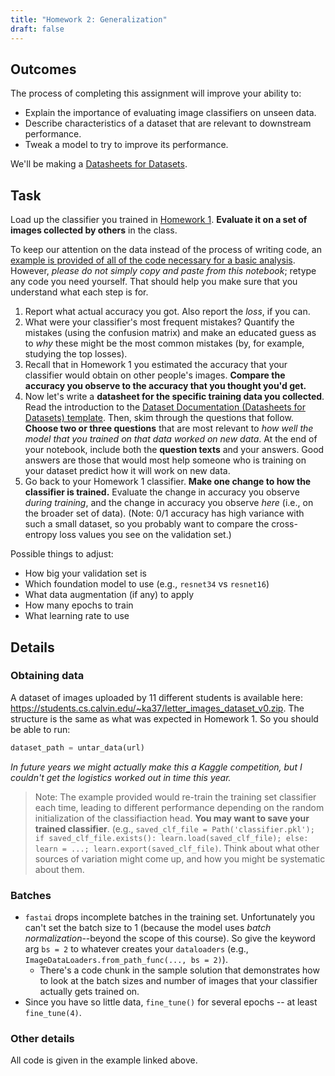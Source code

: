 ```yaml
---
title: "Homework 2: Generalization"
draft: false
---
```


<!-- Next year: more clarity about goals, expectations, standards I'm aiming for, WHY -->

## Outcomes

The process of completing this assignment will improve your ability to:

- Explain the importance of evaluating image classifiers on unseen data. <!-- TODO: could align more with this -->
- Describe characteristics of a dataset that are relevant to downstream performance.
- Tweak a model to try to improve its performance.

<!-- ## Other Notes

- Describe how the concept of *distributions* applies to image data. -->

We'll be making a [Datasheets for Datasets](https://www.microsoft.com/en-us/research/project/datasheets-for-datasets/).

## Task

Load up the classifier you trained in [Homework 1](../../02data/homework/). **Evaluate it on a set of images collected by others** in the class.

To keep our attention on the data instead of the process of writing code, an [example is provided of all of the code necessary for a basic analysis](example-homework-2.html). However, *please do not simply copy and paste from this notebook*; retype any code you need yourself. That should help you make sure that you understand what each step is for.

1. Report what actual accuracy you got. Also report the *loss*, if you can.
2. What were your classifier's most frequent mistakes? Quantify the mistakes (using the confusion matrix) and make an educated guess as to *why* these might be the most common mistakes (by, for example, studying the top losses).
3. Recall that in Homework 1 you estimated the accuracy that your classifier would obtain on other people's images. **Compare the accuracy you observe to the accuracy that you thought you'd get.**
4. Now let's write a **datasheet for the specific training data you collected**. Read the introduction to the [Dataset Documentation (Datasheets for Datasets) template](https://www.microsoft.com/en-us/research/uploads/prod/2022/07/aether-datadoc-082522.pdf). Then, skim through the questions that follow. **Choose two or three questions** that are most relevant to *how well the model that you trained on that data worked on new data*. At the end of your notebook, include both the **question texts** and your answers. Good answers are those that would most help someone who is training on your dataset predict how it will work on new data.
5. Go back to your Homework 1 classifier. **Make one change to how the classifier is trained.** Evaluate the change in accuracy you observe *during training*, and the change in accuracy you observe *here* (i.e., on the broader set of data). (Note: 0/1 accuracy has high variance with such a small dataset, so you probably want to compare the cross-entropy loss values you see on the validation set.)

Possible things to adjust:

- How big your validation set is
- Which foundation model to use (e.g., `resnet34` vs `resnet16`)
- What data augmentation (if any) to apply
- How many epochs to train
- What learning rate to use

## Details

### Obtaining data

A dataset of images uploaded by 11 different students is available here: <https://students.cs.calvin.edu/~ka37/letter_images_dataset_v0.zip>. The structure is the same as what was expected in Homework 1. So you should be able to run:

```python
dataset_path = untar_data(url)

```

*In future years we might actually make this a Kaggle competition, but I couldn't get the logistics worked out in time this year.*

> Note: The example provided would re-train the training set classifier each time, leading 
> to different performance depending on the random initialization of the classifiaction head. 
> **You may want to save your trained classifier**. (e.g., `saved_clf_file = Path('classifier.pkl'); if saved_clf_file.exists(): learn.load(saved_clf_file); else: learn = ...; learn.export(saved_clf_file)`.
> Think about what other sources of variation might come up, and how you might be systematic about them.


### Batches

- `fastai` drops incomplete batches in the training set. Unfortunately you can't set the batch size to 1 (because the model uses *batch normalization*--beyond the scope of this course). So give the keyword arg `bs = 2` to whatever creates your `dataloaders` (e.g., `ImageDataLoaders.from_path_func(..., bs = 2)`).
  - There's a code chunk in the sample solution that demonstrates how to look at the batch sizes and number of images that your classifier actually gets trained on.
- Since you have so little data, `fine_tune()` for several epochs -- at least `fine_tune(4)`.


### Other details

All code is given in the example linked above.
